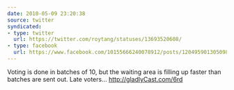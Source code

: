 ```yaml
---
date: 2010-05-09 23:20:38
source: twitter
syndicated:
- type: twitter
  url: https://twitter.com/roytang/statuses/13693520608/
- type: facebook
  url: https://www.facebook.com/10155666240078912/posts/120495901305098
---
```


Voting is done in batches of 10, but the waiting area is filling up faster than batches are sent out. Late voters… http://gladlyCast.com/6rd